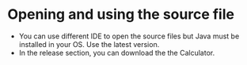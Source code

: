 # Opening and using the source file
- You can use different IDE to open the source files but Java must be installed in your OS. Use the latest version.
- In the release section, you can download the the Calculator.
